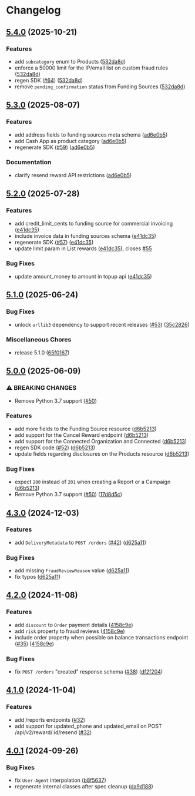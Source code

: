 # Changelog

## [5.4.0](https://github.com/tremendous-rewards/tremendous-python/compare/tremendous-python-v5.3.0...tremendous-python-v5.4.0) (2025-10-21)


### Features

* add `subcategory` enum to Products ([532da8d](https://github.com/tremendous-rewards/tremendous-python/commit/532da8db4bfb151931f695a0bb7cb6a4dac7e19e))
* enforce a 50000 limit for the IP/email list on custom fraud rules ([532da8d](https://github.com/tremendous-rewards/tremendous-python/commit/532da8db4bfb151931f695a0bb7cb6a4dac7e19e))
* regen SDK ([#64](https://github.com/tremendous-rewards/tremendous-python/issues/64)) ([532da8d](https://github.com/tremendous-rewards/tremendous-python/commit/532da8db4bfb151931f695a0bb7cb6a4dac7e19e))
* remove `pending_confirmation` status from Funding Sources ([532da8d](https://github.com/tremendous-rewards/tremendous-python/commit/532da8db4bfb151931f695a0bb7cb6a4dac7e19e))

## [5.3.0](https://github.com/tremendous-rewards/tremendous-python/compare/tremendous-python-v5.2.0...tremendous-python-v5.3.0) (2025-08-07)


### Features

* add address fields to funding sources meta schema ([ad6e0b5](https://github.com/tremendous-rewards/tremendous-python/commit/ad6e0b5e3732d7c12b4ec117a9020cac5e932f78))
* add Cash App as product category ([ad6e0b5](https://github.com/tremendous-rewards/tremendous-python/commit/ad6e0b5e3732d7c12b4ec117a9020cac5e932f78))
* regenerate SDK ([#59](https://github.com/tremendous-rewards/tremendous-python/issues/59)) ([ad6e0b5](https://github.com/tremendous-rewards/tremendous-python/commit/ad6e0b5e3732d7c12b4ec117a9020cac5e932f78))


### Documentation

* clarify resend reward API restrictions ([ad6e0b5](https://github.com/tremendous-rewards/tremendous-python/commit/ad6e0b5e3732d7c12b4ec117a9020cac5e932f78))

## [5.2.0](https://github.com/tremendous-rewards/tremendous-python/compare/tremendous-python-v5.1.0...tremendous-python-v5.2.0) (2025-07-28)


### Features

* add credit_limit_cents to funding source for commercial invoicing ([e41dc35](https://github.com/tremendous-rewards/tremendous-python/commit/e41dc359cbcad24d86a84f952349ebeb2e1f201e))
* include invoice data in funding sources schema ([e41dc35](https://github.com/tremendous-rewards/tremendous-python/commit/e41dc359cbcad24d86a84f952349ebeb2e1f201e))
* regenerate SDK ([#57](https://github.com/tremendous-rewards/tremendous-python/issues/57)) ([e41dc35](https://github.com/tremendous-rewards/tremendous-python/commit/e41dc359cbcad24d86a84f952349ebeb2e1f201e))
* update limit param in List rewards ([e41dc35](https://github.com/tremendous-rewards/tremendous-python/commit/e41dc359cbcad24d86a84f952349ebeb2e1f201e)), closes [#55](https://github.com/tremendous-rewards/tremendous-python/issues/55)


### Bug Fixes

* update amount_money to amount in topup api ([e41dc35](https://github.com/tremendous-rewards/tremendous-python/commit/e41dc359cbcad24d86a84f952349ebeb2e1f201e))

## [5.1.0](https://github.com/tremendous-rewards/tremendous-python/compare/tremendous-python-v5.0.0...tremendous-python-v5.1.0) (2025-06-24)


### Bug Fixes

* unlock `urllib3` dependency to support recent releases ([#53](https://github.com/tremendous-rewards/tremendous-python/issues/53)) ([35c2826](https://github.com/tremendous-rewards/tremendous-python/commit/35c2826006d948cc8105527002ae945bd2ea054d))


### Miscellaneous Chores

* release 5.1.0 ([65f0167](https://github.com/tremendous-rewards/tremendous-python/commit/65f0167caf14bcb8e1e7b1fd65b0c5b95263b170))

## [5.0.0](https://github.com/tremendous-rewards/tremendous-python/compare/tremendous-python-v4.3.0...tremendous-python-v5.0.0) (2025-06-09)


### ⚠ BREAKING CHANGES

* Remove Python 3.7 support ([#50](https://github.com/tremendous-rewards/tremendous-python/issues/50))

### Features

* add more fields to the Funding Source resource ([d6b5213](https://github.com/tremendous-rewards/tremendous-python/commit/d6b5213fe089214deb7d75c570392ae68c34278e))
* add support for the Cancel Reward endpoint ([d6b5213](https://github.com/tremendous-rewards/tremendous-python/commit/d6b5213fe089214deb7d75c570392ae68c34278e))
* add support for the Connected Organization and Connected ([d6b5213](https://github.com/tremendous-rewards/tremendous-python/commit/d6b5213fe089214deb7d75c570392ae68c34278e))
* regen SDK code ([#52](https://github.com/tremendous-rewards/tremendous-python/issues/52)) ([d6b5213](https://github.com/tremendous-rewards/tremendous-python/commit/d6b5213fe089214deb7d75c570392ae68c34278e))
* update fields regarding disclosures on the Products resource ([d6b5213](https://github.com/tremendous-rewards/tremendous-python/commit/d6b5213fe089214deb7d75c570392ae68c34278e))


### Bug Fixes

* expect `200` instead of `201` when creating a Report or a Campaign ([d6b5213](https://github.com/tremendous-rewards/tremendous-python/commit/d6b5213fe089214deb7d75c570392ae68c34278e))
* Remove Python 3.7 support ([#50](https://github.com/tremendous-rewards/tremendous-python/issues/50)) ([17d8d5c](https://github.com/tremendous-rewards/tremendous-python/commit/17d8d5ca06983edab63c5736814ff1c46dc15be0))

## [4.3.0](https://github.com/tremendous-rewards/tremendous-python/compare/tremendous-python-v4.2.0...tremendous-python-v4.3.0) (2024-12-03)


### Features

* add `DeliveryMetadata` to `POST /orders` ([#42](https://github.com/tremendous-rewards/tremendous-python/issues/42)) ([d625a11](https://github.com/tremendous-rewards/tremendous-python/commit/d625a113e08d600e4d1c3d6d1a6af67f68708dbc))


### Bug Fixes

* add missing `FraudReviewReason` value ([d625a11](https://github.com/tremendous-rewards/tremendous-python/commit/d625a113e08d600e4d1c3d6d1a6af67f68708dbc))
* fix typos ([d625a11](https://github.com/tremendous-rewards/tremendous-python/commit/d625a113e08d600e4d1c3d6d1a6af67f68708dbc))

## [4.2.0](https://github.com/tremendous-rewards/tremendous-python/compare/tremendous-python-v4.1.0...tremendous-python-v4.2.0) (2024-11-08)


### Features

* add `discount` to `Order` payment details ([4158c9e](https://github.com/tremendous-rewards/tremendous-python/commit/4158c9e5bbf86e0443bd02ca6f3971af76cedde9))
* add `risk` property to fraud reviews ([4158c9e](https://github.com/tremendous-rewards/tremendous-python/commit/4158c9e5bbf86e0443bd02ca6f3971af76cedde9))
* include order property when possible on balance transactions endpoint ([#35](https://github.com/tremendous-rewards/tremendous-python/issues/35)) ([4158c9e](https://github.com/tremendous-rewards/tremendous-python/commit/4158c9e5bbf86e0443bd02ca6f3971af76cedde9))


### Bug Fixes

* fix `POST /orders` "created" response schema ([#38](https://github.com/tremendous-rewards/tremendous-python/issues/38)) ([df2f204](https://github.com/tremendous-rewards/tremendous-python/commit/df2f204330a47d9968cd8a731eadf99e8c263130))

## [4.1.0](https://github.com/tremendous-rewards/tremendous-python/compare/tremendous-python-v4.0.1...tremendous-python-v4.1.0) (2024-11-04)


### Features

* add /reports endpoints ([#32](https://github.com/tremendous-rewards/tremendous-python/commit/a8419dddbbaa872fab7a556a47aec0672b4fdb3b))
* add support for updated_phone and updated_email on POST /api/v2/reward/:id/resend ([#32](https://github.com/tremendous-rewards/tremendous-python/commit/a8419dddbbaa872fab7a556a47aec0672b4fdb3b))

## [4.0.1](https://github.com/tremendous-rewards/tremendous-python/compare/tremendous-python-v4.0.0...tremendous-python-v4.0.1) (2024-09-26)


### Bug Fixes

* fix `User-Agent` interpolation ([b8f5637](https://github.com/tremendous-rewards/tremendous-python/commit/b8f56375c51d48ea5636535e585937f244df1bbb))
* regenerate internal classes after spec cleanup ([da9d188](https://github.com/tremendous-rewards/tremendous-python/commit/da9d188f12df022cf245babfd323b00ff4591cbc))
